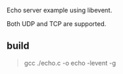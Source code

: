 Echo server example using libevent.

Both UDP and TCP are supported.

## build

> gcc ./echo.c -o echo -levent -g
